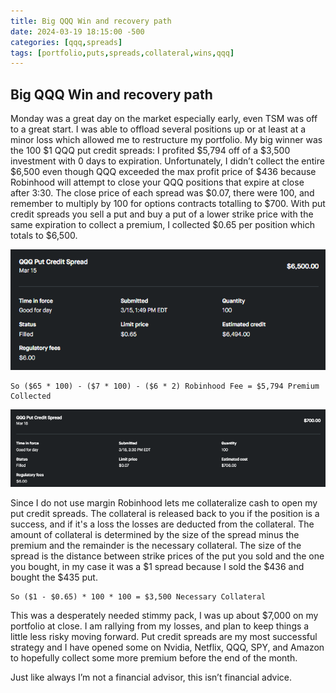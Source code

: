 ```yaml
---
title: Big QQQ Win and recovery path
date: 2024-03-19 18:15:00 -500
categories: [qqq,spreads]
tags: [portfolio,puts,spreads,collateral,wins,qqq]
---
```


## Big QQQ Win and recovery path

Monday was a great day on the market especially early, even TSM was off to a great start. I was able to offload several positions up or at least at a minor loss which allowed me to restructure my portfolio. My big winner was the 100 $1 QQQ put credit spreads: I profited $5,794 off of a $3,500 investment with 0 days to expiration. Unfortunately, I didn’t collect the entire $6,500 even though QQQ exceeded the max profit price of $436 because Robinhood will attempt to close your QQQ positions that expire at close after 3:30. The close price of each spread was $0.07, there were 100, and remember to multiply by 100 for options contracts totalling to $700. With put credit spreads you sell a put and buy a put of a lower strike price with the same expiration to collect a premium, I collected $0.65 per position which totals to $6,500. 

![img-description](/assets/03152024qqqopen.png)

```
So ($65 * 100) - ($7 * 100) - ($6 * 2) Robinhood Fee = $5,794 Premium Collected
```
![img-description](/assets/03182024qqqclose.png)

Since I do not use margin Robinhood lets me collateralize cash to open my put credit spreads. The collateral is released back to you if the position is a success, and if it's a loss the losses are deducted from the collateral. The amount of collateral is determined by the size of the spread minus the premium and the remainder is the necessary collateral. The size of the spread is the distance between strike prices of the put you sold and the one you bought, in my case it was a $1 spread because I sold the $436 and bought the $435 put. 
```
So ($1 - $0.65) * 100 * 100 = $3,500 Necessary Collateral
```
This was a desperately needed stimmy pack, I was up about $7,000 on my portfolio at close. I am rallying from my losses, and plan to keep things a little less risky moving forward. Put credit spreads are my most successful strategy and I have opened some on Nvidia, Netflix, QQQ, SPY, and Amazon to hopefully collect some more premium before the end of the month.

Just like always I’m not a financial advisor, this isn’t financial advice.